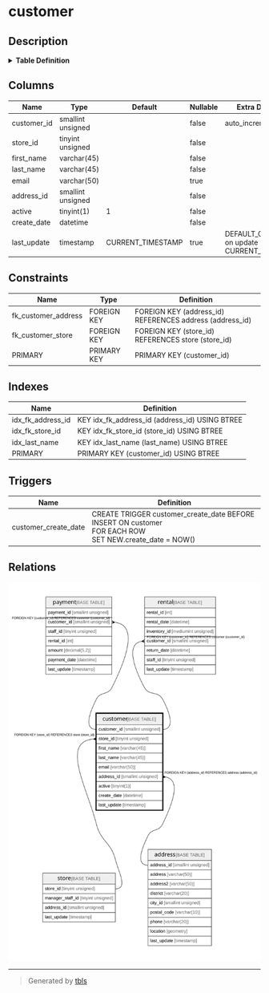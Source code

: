# customer

## Description

<details>
<summary><strong>Table Definition</strong></summary>

```sql
CREATE TABLE `customer` (
  `customer_id` smallint unsigned NOT NULL AUTO_INCREMENT,
  `store_id` tinyint unsigned NOT NULL,
  `first_name` varchar(45) NOT NULL,
  `last_name` varchar(45) NOT NULL,
  `email` varchar(50) DEFAULT NULL,
  `address_id` smallint unsigned NOT NULL,
  `active` tinyint(1) NOT NULL DEFAULT '1',
  `create_date` datetime NOT NULL,
  `last_update` timestamp NULL DEFAULT CURRENT_TIMESTAMP ON UPDATE CURRENT_TIMESTAMP,
  PRIMARY KEY (`customer_id`),
  KEY `idx_fk_store_id` (`store_id`),
  KEY `idx_fk_address_id` (`address_id`),
  KEY `idx_last_name` (`last_name`),
  CONSTRAINT `fk_customer_address` FOREIGN KEY (`address_id`) REFERENCES `address` (`address_id`) ON DELETE RESTRICT ON UPDATE CASCADE,
  CONSTRAINT `fk_customer_store` FOREIGN KEY (`store_id`) REFERENCES `store` (`store_id`) ON DELETE RESTRICT ON UPDATE CASCADE
) ENGINE=InnoDB AUTO_INCREMENT=[Redacted by tbls] DEFAULT CHARSET=utf8mb4 COLLATE=utf8mb4_0900_ai_ci
```

</details>

## Columns

| Name | Type | Default | Nullable | Extra Definition | Children | Parents | Comment |
| ---- | ---- | ------- | -------- | ---------------- | -------- | ------- | ------- |
| customer_id | smallint unsigned |  | false | auto_increment | [payment](payment.md) [rental](rental.md) |  |  |
| store_id | tinyint unsigned |  | false |  |  | [store](store.md) |  |
| first_name | varchar(45) |  | false |  |  |  |  |
| last_name | varchar(45) |  | false |  |  |  |  |
| email | varchar(50) |  | true |  |  |  |  |
| address_id | smallint unsigned |  | false |  |  | [address](address.md) |  |
| active | tinyint(1) | 1 | false |  |  |  |  |
| create_date | datetime |  | false |  |  |  |  |
| last_update | timestamp | CURRENT_TIMESTAMP | true | DEFAULT_GENERATED on update CURRENT_TIMESTAMP |  |  |  |

## Constraints

| Name | Type | Definition |
| ---- | ---- | ---------- |
| fk_customer_address | FOREIGN KEY | FOREIGN KEY (address_id) REFERENCES address (address_id) |
| fk_customer_store | FOREIGN KEY | FOREIGN KEY (store_id) REFERENCES store (store_id) |
| PRIMARY | PRIMARY KEY | PRIMARY KEY (customer_id) |

## Indexes

| Name | Definition |
| ---- | ---------- |
| idx_fk_address_id | KEY idx_fk_address_id (address_id) USING BTREE |
| idx_fk_store_id | KEY idx_fk_store_id (store_id) USING BTREE |
| idx_last_name | KEY idx_last_name (last_name) USING BTREE |
| PRIMARY | PRIMARY KEY (customer_id) USING BTREE |

## Triggers

| Name | Definition |
| ---- | ---------- |
| customer_create_date | CREATE TRIGGER customer_create_date BEFORE INSERT ON customer<br>FOR EACH ROW<br>SET NEW.create_date = NOW() |

## Relations

![er](customer.svg)

---

> Generated by [tbls](https://github.com/k1LoW/tbls)
